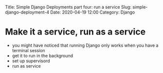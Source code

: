 Title: Simple Django Deployments part four: run a service
Slug: simple-django-deployment-4
Date: 2020-04-19 12:00
Category: Django

# Make it a service, run as a service

- you might have noticed that running Django only works when you have a terminal session
- get it to run in the background
- set up supervisord
- run as service
